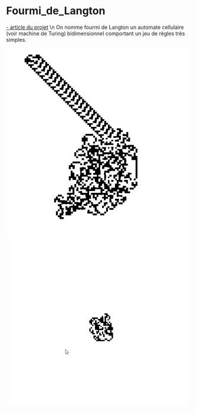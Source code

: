 # Fourmi_de_Langton
[- article du projet](https://www.blogrudydavid.fr//Articles/Programmation/Fourmi_de_Langton18207.php) \n
On nomme fourmi de Langton un automate cellulaire (voir machine de Turing) bidimensionnel comportant un jeu de règles très simples.

![center](pictures/Fourmi.png)
![center](pictures/fourmi.gif)
